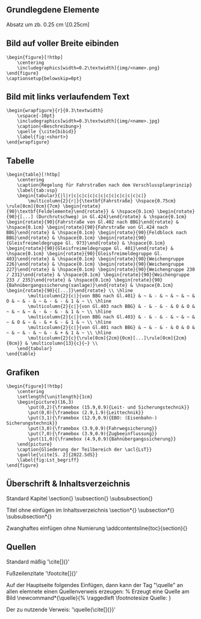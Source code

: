 ## Grundlegdene Elemente ##

Absatz um zb. 0.25 cm 
	\\[0.25cm]

## Bild auf voller Breite eibinden ##

	\begin{figure}[!htbp]
		\centering
		\includegraphics[width=0.2\textwidth]{img/<name>.png}
	\end{figure}
	\captionsetup{belowskip=0pt}

## Bild mit links verlaufendem Text ##

	\begin{wrapfigure}{r}{0.3\textwidth}
		\vspace{-10pt}
		\includegraphics[width=0.3\textwidth]{img/<name>.jpg}
		\caption{<Beschreibung>}
		\quelle {\cite{bibid}}
		\label{fig:<short>}
	\end{wrapfigure}

## Tabelle ##

	\begin{table}[!htbp]
		\centering
		\caption{Regelung für Fahrstraßen nach dem Verschlussplanprinzip}
		\label{tab:vsp}
		\begin{tabular}{|l|r|c|c|c|c|c|c|c|c|c|c|c|c|c|}
			\multicolumn{2}{r|}{\textbf{Fahrstraße} \hspace{0.75cm} \rule[0cm]{0cm}{7cm} \begin{rotate}{90}\textbf{Feldelemente}\end{rotate}} & \hspace{0.1cm} \begin{rotate}{90}{[...] (Durchrutschweg) in Gl.424}\end{rotate} & \hspace{0.1cm} \begin{rotate}{90}{Fahrstraße von Gl.402 nach BBG}\end{rotate} & \hspace{0.1cm} \begin{rotate}{90}{Fahrstraße von Gl.424 nach BBG}\end{rotate} & \hspace{0.1cm} \begin{rotate}{90}{Feldblock nach BBG}\end{rotate} & \hspace{0.1cm} \begin{rotate}{90}{Gleisfreimeldegruppe Gl. 973}\end{rotate} & \hspace{0.1cm} \begin{rotate}{90}{Gleisfreimeldegruppe Gl. 401}\end{rotate} & \hspace{0.1cm} \begin{rotate}{90}{Gleisfreimeldegruppe Gl. 403}\end{rotate} & \hspace{0.1cm} \begin{rotate}{90}{Weichengruppe 226}\end{rotate} & \hspace{0.1cm} \begin{rotate}{90}{Weichengruppe 227}\end{rotate} & \hspace{0.1cm} \begin{rotate}{90}{Weichengruppe 230 / 231}\end{rotate} & \hspace{0.1cm} \begin{rotate}{90}{Weichengruppe 233 / 235}\end{rotate} & \hspace{0.1cm} \begin{rotate}{90}{Bahnübergangssicherung(sanlage)}\end{rotate} & \hspace{0.1cm} \begin{rotate}{90}{[...]}\end{rotate} \\ \hline
			\multicolumn{2}{c|}{von BBG nach Gl.401} & ~ & - & ~ & ~ & ~ & O & ~ & - & ~ & - & - & 1 & ~ \\ \hline
			\multicolumn{2}{c|}{von Gl.403 nach BBG} & - & - & - & O & O & ~ & ~ & ~ & - & - & - & 1 & ~ \\ \hline
			\multicolumn{2}{c|}{von BBG nach Gl.403} & - & - & - & ~ & ~ & ~ & O & ~ & - & + & - & 1 & ~ \\ \hline
			\multicolumn{2}{c|}{von Gl.401 nach BBG} & ~ & - & - & O & O & ~ & ~ & - & ~ & - & + & 1 & ~ \\ \hline
			\multicolumn{2}{c}{\rule[0cm]{2cm}{0cm}[...]\rule[0cm]{2cm}{0cm}} & \multicolumn{13}{c}{~} \\ 
		\end{tabular}
	\end{table} 

## Grafiken ##

	\begin{figure}[!htbp]
		\centering
		\setlength{\unitlength}{1cm}
		\begin{picture}(16,3)
			\put(0,2){\framebox (15.9,0.9){Leit- und Sicherungstechnik}}
			\put(0,0){\framebox (2.9,1.9){Leittechnik}}
			\put(3,1){\framebox (12.9,0.9){EBO: (Eisenbahn-) Sicherungstechnik}}
			\put(3,0){\framebox (3.9,0.9){Fahrwegsicherung}}
			\put(7,0){\framebox (3.9,0.9){Zugbeeinflussung}}
			\put(11,0){\framebox (4.9,0.9){Bahnübergangssicherung}}
		\end{picture}
		\caption{Gliederung der Teilbereich der \acl{LsT}}
		\quelle{\cite[S. 2]{2022.SdS}}
		\label{fig:Lst_begriff}
	\end{figure}

## Überschrift & Inhaltsverzeichnis ##
Standard Kapitel
	\section{<Titel>}
	\subsection{<Titel>}
	\subsubsection{<Titel>}

Titel ohne einfügen im Inhaltsverzeichnis
	\section*{<Titel>}
	\subsection*{<Titel>}
	\subsubsection*{<Titel>}

Zwanghaftes einfügen ohne Numierung
	\addcontentsline{toc}{section}{<Titel>}

## Quellen ##
Standard mäßig
	'\cite[<Zusatz>]{<bibte>}'

Fußzeilenzitate
	'\footcite[<Zusatz>]{<bibte>}'

Auf der Hauptseite folgendes Einfügen, dann kann der Tag "\quelle" an allen elemnete einen Quellenverweis erzeugen:
	% Erzeugt eine Quelle am Bild
	\newcommand*{\quelle}{%
		\raggedleft
			\footnotesize Quelle:
	}

Der zu nutzende Verweis:
	'\quelle{\cite[<Zusatz>]{<bibte>}}'